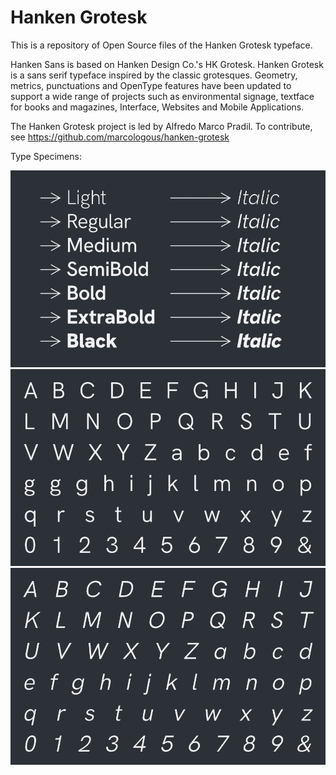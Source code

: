 # Hanken Grotesk
This is a repository of Open Source files of the Hanken Grotesk typeface.

Hanken Sans is based on Hanken Design Co.'s HK Grotesk. Hanken Grotesk is a sans serif typeface inspired by the classic grotesques. Geometry, metrics, punctuations and OpenType features have been updated to support a wide range of projects such as environmental signage, textface for books and magazines, Interface, Websites and Mobile Applications.

The Hanken Grotesk project is led by Alfredo Marco Pradil. To contribute, see https://github.com/marcologous/hanken-grotesk

Type Specimens:

<img src="images/HankenGrotesk_1.jpg">

<img src="images/HankenGrotesk_2.jpg">

<img src="images/HankenGrotesk_3.jpg">

